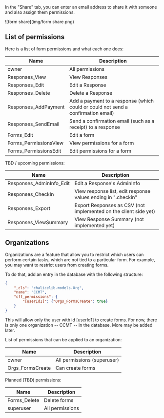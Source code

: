 In the "Share" tab, you can enter an email address to share it with someone and also assign them permissions.

![form share](img/form share.png)

## List of permissions

Here is a list of form permissions and what each one does:

| Name      | Description |
| ----------- | ----------- |
|  owner  | All permissions |
|  Responses_View  | View Responses |
|  Responses_Edit  | Edit a Response |
|  Responses_Delete  | Delete a Response |
|  Responses_AddPayment  | Add a payment to a response (which could or could not send a confirmation email) |
|  Responses_SendEmail  | Send a confirmation email (such as a receipt) to a response |
|  Forms_Edit  | Edit a form |
|  Forms_PermissionsView  | View permissions for a form |
|  Forms_PermissionsEdit | Edit permissions for a form |

TBD / upcoming permissions:

| Name      | Description |
| ----------- | ----------- |
|  Responses_AdminInfo_Edit | Edit a Response's AdminInfo |
|  Responses_CheckIn  | View response list, edit response values ending in ".checkin" |
|  Responses_Export  | Export Responses as CSV (not implemented on the client side yet) |
|  Responses_ViewSummary  | View Response Summary (not implemented yet) |

## Organizations
Organizations are a feature that allow you to restrict which users can perform certain tasks, which are not tied to a particular form. For example, you may want to restrict users from creating forms.

To do that, add an entry in the database with the following structure:

```json
{
    "_cls": "chalicelib.models.Org",
    "name": "CCMT",
    "cff_permissions": {
        "[userId1]": {"Orgs_FormsCreate": true}
    }
}
```

This will allow only the user with id [userId1] to create forms. For now, there is only one organization -- CCMT -- in the database. More may be added later.

List of permissions that can be applied to an organization:

| Name      | Description |
| ----------- | ----------- |
|  owner         | All permissions (superuser) |
|  Orgs_FormsCreate  | Can create forms |

Planned (TBD) permissions:

| Name      | Description |
| ----------- | ----------- |
|  Forms_Delete  | Delete forms |
|  superuser  | All permissions |